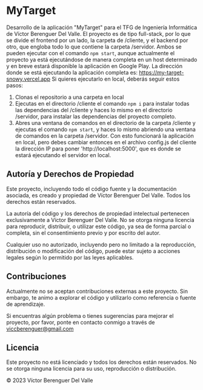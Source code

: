 # MyTarget
Desarrollo de la aplicación "MyTarget" para el TFG de Ingeniería Informática de Víctor Berenguer Del Valle.
El proyecto es de tipo full-stack, por lo que se divide el frontend por un lado, la carpeta de /cliente, y el backend por otro, que engloba todo lo que contiene la carpeta /servidor. Ambos se pueden ejecutar con el comando `npm start`, aunque actualmente el proyecto ya está ejecutándose de manera completa en un host determinado y en breve estará disponible la aplicación en Google Play. La dirección donde se está ejecutando la aplicación completa es: https://my-target-snowy.vercel.app
Si quieres ejecutarlo en local, deberás seguir estos pasos: 
1. Clonas el repositorio a una carpeta en local
2. Ejecutas en el directorio /cliente el comando `npm i` para instalar todas las dependencias del /cliente y haces lo mismo en el directorio /servidor, para instalar las dependencias del proyecto completo.
3. Abres una ventana de comandos en el directorio de la carpeta /cliente y ejecutas el comando `npm start`, y haces lo mismo abriendo una ventana de comandos en la carpeta /servidor. Con esto funcionará la aplicación en local, pero debes cambiar entonces en el archivo config.js del cliente la dirección IP para poner 'http://localhost:5000', que es donde se estará ejecutando el servidor en local.





## Autoría y Derechos de Propiedad

Este proyecto, incluyendo todo el código fuente y la documentación asociada, es creado y propiedad de Víctor Berenguer Del Valle. Todos los derechos están reservados.

La autoría del código y los derechos de propiedad intelectual pertenecen exclusivamente a Víctor Berenguer Del Valle. No se otorga ninguna licencia para reproducir, distribuir, o utilizar este código, ya sea de forma parcial o completa, sin el consentimiento previo y por escrito del autor.

Cualquier uso no autorizado, incluyendo pero no limitado a la reproducción, distribución o modificación del código, puede estar sujeto a acciones legales según lo permitido por las leyes aplicables.

## Contribuciones

Actualmente no se aceptan contribuciones externas a este proyecto. Sin embargo, te animo a explorar el código y utilizarlo como referencia o fuente de aprendizaje.

Si encuentras algún problema o tienes sugerencias para mejorar el proyecto, por favor, ponte en contacto conmigo a través de viccberenguer@gmail.com

## Licencia

Este proyecto no está licenciado y todos los derechos están reservados. No se otorga ninguna licencia para su uso, reproducción o distribución.

© 2023 Víctor Berenguer Del Valle
